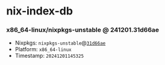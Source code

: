 # nix-index-db
### x86_64-linux/nixpkgs-unstable @ 241201.31d66ae
- Nixpkgs: `nixpkgs-unstable`@[`31d66ae`](https://github.com/NixOS/nixpkgs/commit/31d66ae40417bb13765b0ad75dd200400e98de84)
- Platform: `x86_64-linux`
- Timestamp: `20241201145325`
